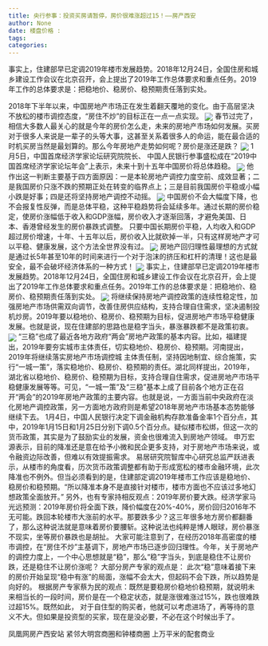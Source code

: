 ```yaml
---
title: 央行参事：投资买房请暂停，房价很难涨超过15！——房产西安
author: None
date: 楼盘价格 : 
tags: 
categories: 
---
```

事实上，住建部早已定调2019年楼市发展趋势。2018年12月24日，全国住房和城乡建设工作会议在北京召开，会上提出了2019年工作总体要求和重点任务。2019年工作的总体要求是：把稳地价、稳房价、稳预期责任落到实处。
<!-- more -->
2018年下半年以来，中国房地产市场正在发生着翻天覆地的变化。由于高层坚决不放松的楼市调控态度，“房住不炒”的目标正在一点一点实现。
<img align="center" border="0" src="http://e0.ifengimg.com/04/2019/0221/0A8271598A06C34A552DFFEB35A7CF9C3B3C9717_size21_w500_h410.jpeg" />
春节过完了，相信大多数人最关心的就是今年的房价怎么走，未来的房地产市场如何发展。买房对于很多人来说是一辈子的头等大事，这甚至关系着很多人的命运，能在最合适的时机买房当然是最划算的。那么今年房地产走势如何呢？房价是涨还是跌？
<img align="center" border="0" src="http://e0.ifengimg.com/10/2019/0221/1B4230B1587497587D1FE0FE46B9A20275418200_size20_w550_h367.jpeg" />
1月5日，中国首席经济学家论坛研究院院长、 中国人民银行参事盛松成在“2019中国首席经济学家论坛年会”上表示，未来十到十五年中国房价将总体趋稳。
<img align="center" border="0" src="http://e0.ifengimg.com/07/2019/0221/6858BEAB45536AB6ECF3B566F7F3DA520BBA1B34_size427_w640_h404.png" />
他作出这一判断主要基于四方面原因：一是本轮房地产调控力度空前、成效显著；二是我国房价只涨不跌的预期正处在转变的临界点上；三是目前我国房价平稳或小幅小跌是好事；四是还将坚持房地产调控不动摇。
<img align="center" border="0" src="http://e0.ifengimg.com/07/2019/0221/68E3AD37E7883F258EE1A4F51C4F2875B0BCD85D_size23_w402_h376.jpeg" />
中国房价不会大幅度下降，也不会报复性反弹，而是总体平稳，这种平稳趋势将会延续多年。通过长期的房价稳定，使房价涨幅低于收入和GDP涨幅，房价收入才逐渐回落，才避免美国、日本、香港曾经发生的房价暴跌式调整。 只要中国长期房价平稳，人均收入和GDP超过房价增速，十年、十五年以后，房价收入比就砍掉一半，只有这样房地产才可以平稳、健康发展，这个方法全世界没有过。
<img align="center" border="0" src="http://e0.ifengimg.com/04/2019/0221/773CFD9F9E63D5C71BB904E2A8A702AC6BDA828E_size30_w640_h427.jpeg" />
房地产回归理性最理想的方式就是通过长5年甚至10年的时间来进行一个对于泡沫的挤压和杠杆的清理！这也是最安全，最不会破坏经济体系的一种方式！
<img align="center" border="0" src="http://e0.ifengimg.com/12/2019/0221/02E34F2602D4A0E1854045F3EA270AE66387EF65_size28_w550_h361.jpeg" />
事实上，住建部早已定调2019年楼市发展趋势。2018年12月24日，全国住房和城乡建设工作会议在北京召开，会上提出了2019年工作总体要求和重点任务。2019年工作的总体要求是：把稳地价、稳房价、稳预期责任落到实处。
<img align="center" border="0" src="http://e0.ifengimg.com/08/2019/0221/AB73176AF7F9E28E71333A2BD184DF81FB849441_size35_w640_h433.jpeg" />
将继续保持房地产调控政策的连续性稳定性，加强房地产市场供需双向调节，改善住房供应结构，支持合理自住需求，坚决遏制投机炒房。2019年要以稳地价、稳房价、稳预期为目标，促进房地产市场平稳健康发展。也就是说，现在住建部的思路也是稳字当头，暴涨暴跌都不是政策初衷。
<img align="center" border="0" src="http://e0.ifengimg.com/03/2019/0221/A366C32F0D246941F4D47736D3AE83C2C9E4FBDD_size10_w368_h260.jpeg" />
“三稳”也成了最近各地方政府“两会”房地产政策的基本内容。比如，福建提出，2019年要夯实城市主体责任，切实稳地价、稳房价、稳预期。河南提出，2019年将继续落实房地产市场调控城
主体责任制，坚持因地制宜、综合施策，实行“一城一策”，落实稳地价、稳房价、稳预期的责任。湖北同样提出，2019年，湖北省以稳地价、稳房价、稳预期为目标，支持合理自住需求，促进房地产市场平稳健康发展等等。可见，“一城一策”及“三稳”基本上成了目前各个地方正在召开“两会”的2019年房地产政策的主要内容。也就是说，一方面当前中央政府在淡化房地产调控政策，另一方面地方政府则是希望2018年房地产市场基本态势能够继续下去。
1月4日，中国人民银行决定下调金融机构存款准备金率1个百分点，其中，2019年1月15日和1月25日分别下调0.5个百分点。疑似楼市松绑，但这一次的货币政策，其实是为了鼓励实业的发展，资金也很难流入到房地产领域。
申万宏源表示，目前的降准还是意在给予小微和民企更多支持，对于房地产市场来说，或令融资边际改善，但难以有效提振需求。
易居研究院智库中心研究总监严跃进表示，从楼市的角度看，历次货币政策调整都有助于形成宽松的楼市金融环境，此次降准也不例外。但当必须看到的是，住建部定调2019年楼市工作应该是稳地价、稳房价和稳预期。“所以降准本身不是直接针对楼市，楼市方面也不应该过多地幻想政策全面放开。”
另外，也有专家持相反观点：2019年房价要大跌。经济学家马光远预测：2019年房价将全面下跌，降价幅度在20%-40%，房价回归2016年不无可能。跌回本轮楼市大涨前的水平。那要跌多少？这三年很多地方房价都翻番了，那么这种说法就是意味着房价要腰斩。这种说法也纯粹是博人眼球，房价暴涨不现实，坐等房价暴跌也是胡扯。
大家可能注意到了，在经历2018年高密度的楼市调控，在“房住不炒”主基调下，房地产市场已逐步回归理性。今年，关于房地产的调控力度上，一个中心思想就是“稳”，那么“稳”字当头，到底是稳住不让房价跌，还是稳住不让房价涨呢？
大部分房产专家的观点是： 此次“稳”意味着接下来的房价开始呈现“稳中有涨”的局面，涨幅不会太大，但起码不会下跌，所以趋势是向好的。
根据房产专家蔡为民的观点：既然是要稳房价稳地价稳预期，就说明未来相当长的一段时间，房价是在一个稳定状态，就是涨很难涨过15%，跌也很难跌过超15%。既然如此， 对于自住型的购买者，他就可以考虑进场了，再等待的意义不大。但如果是投资型的买家，现在是没必要，不必在这个时候出手了。
                        
                        
                        
                        
                                        
                    
                    
                
                    
                    
                    
                
                    
                
凤凰网房产西安站
紧邻大明宫商圈和钟楼商圈
上万平米的配套商业
	                        
	                    
	                        
	                    
